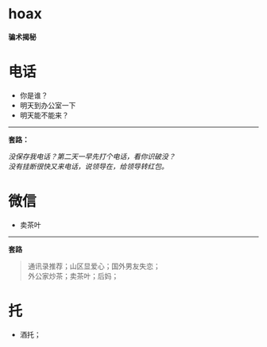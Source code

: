 # hoax
**骗术揭秘**
# 电话
- 你是谁？
- 明天到办公室一下
- 明天能不能来？
---
**套路：**  

*没保存我电话？第二天一早先打个电话，看你识破没？*  
*没有挂断很快又来电话，说领导在，给领导转红包。* 
# 微信
- 卖茶叶
---
__套路__
> 通讯录推荐；山区显爱心；国外男友失恋；  
> 外公家炒茶；卖茶叶；后妈；

# 托
- 酒托；
